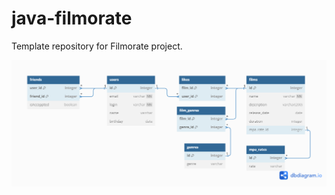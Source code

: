 # java-filmorate
Template repository for Filmorate project.

![DB Filmorate app](https://github.com/Mastema22/Filmorate/blob/main/DB_filmorate.png)
